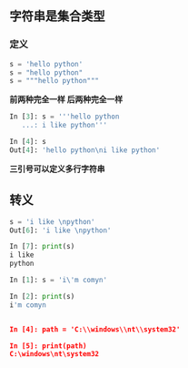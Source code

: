 ## 字符串是集合类型
### 定义
```py
s = 'hello python'
s = "hello python"
s = """hello python"""
```

**前两种完全一样 后两种完全一样**
```py
In [3]: s = '''hello python
   ...: i like python'''

In [4]: s
Out[4]: 'hello python\ni like python'
```
**三引号可以定义多行字符串**


## 转义
```py
s = 'i like \npython'
Out[6]: 'i like \npython'

In [7]: print(s)
i like 
python
```

```py
In [1]: s = 'i\'m comyn'

In [2]: print(s)
i'm comyn


In [4]: path = 'C:\\windows\\nt\\system32'

In [5]: print(path)
C:\windows\nt\system32
